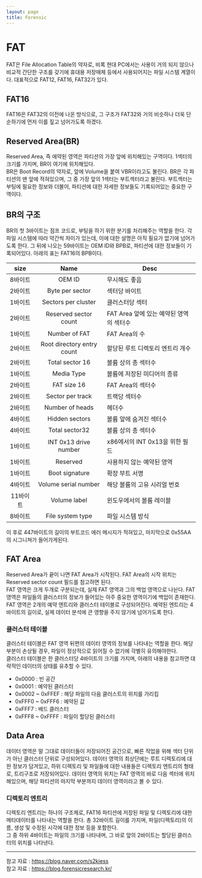 ```yaml
---
layout: page
title: Forensic
---
```


# FAT
FAT은 File Allocation Table의 약자로, 비록 현대 PC에서는 사용이 거의 되지 않으나 비교적 간단한 구조를 갖기에 휴대용 저장매체 등에서 사용되어지는 파일 시스템 계열이다. 대표적으로 FAT12, FAT16, FAT32가 있다.

## FAT16
FAT16은 FAT32의 이전에 나온 방식으로, 그 구조가 FAT32와 거의 비슷하나 더욱 단순하기에 먼저 이를 짚고 넘어가도록 하겠다.

## Reserved Area(BR)
Reserved Area, 즉 에약된 영역은 파티션의 가장 앞에 위치해있는 구역이다. 1섹터의 크기를 가지며, BR이 여기에 위치해있다.  
BR은 Boot Record의 약자로, 앞에 Volume을 붙여 VBR이라고도 불린다. BR은 각 파티션의 맨 앞에 적혀있으며, 그 중 가장 앞의 1섹터는 부트섹터라고 불린다. 부트섹터는 부팅에 필요한 정보와 더불어, 파티션에 대한 자세한 정보들도 기록되어있는 중요한 구역이다.

## BR의 구조
BR의 첫 3바이트는 점프 코드로, 부팅을 하기 위한 분기를 처리해주는 역할을 한다. 각 파일 시스템에 따라 약간씩 차이가 있는데, 이에 대한 설명은 아직 필요가 없기에 넘어가도록 한다.
그 뒤에 나오는 59바이트는 OEM ID와 BPB로, 파티션에 대한 정보들이 기록되어있다. 아래의 표는 FAT16의 BPB이다.

|size|Name|Desc|
|:--:|:--:|--|
|8바이트|OEM ID|무시해도 좋음|
|2바이트|Byte per sector|섹터당 바이트|
|1바이트|Sectors per cluster|클러스터당 섹터|
|2바이트|Reserved sector count|FAT Area 앞에 있는 예약된 영역의 섹터수|
|1바이트|Number of FAT|FAT Area의 수|
|2바이트|Root directory entry count|할당된 루트 디렉토리 엔트리 개수|
|2바이트|Total sector 16|볼륨 상의 총 섹터수|
|1바이트|Media Type|볼륨에 저장된 미디어의 종류|
|2바이트|FAT size 16|FAT Area의 섹터수|
|2바이트|Sector per track|트랙당 섹터수|
|2바이트|Number of heads|헤더수|
|4바이트|Hidden sectors|볼륨 앞에 숨겨진 섹터수|
|4바이트|Total sector32|볼륨 상의 총 섹터수|
|1바이트|INT 0x13 drive number|x86에서의 INT 0x13을 위한 필드|
|1바이트|Reserved|사용하지 않는 예약된 영역|
|1바이트|Boot signature|확장 부트 서명|
|4바이트|Volume serial number|해당 볼륨의 고유 시리얼 번호|
|11바이트|Volume label|윈도우에서의 볼륨 레이블|
|8바이트|File system type|파일 시스템 방식|

이 후로 447바이트의 길이의 부트코드 에러 메시지가 적혀있고, 마지막으로 0x55AA의 시그니쳐가 들어가게된다.

## FAT Area
Reserved Area가 끝이 나면 FAT Area가 시작된다. FAT Area의 시작 위치는 Reserved sector count 필드를 참고하면 된다.  
FAT 영역은 크게 두개로 구분되는데, 실제 FAT 영역과 그의 백업 영역으로 나뉜다. FAT 영역은 파일들의 클러스터의 정보가 들어있는 아주 중요한 영역이기에 백업이 존재한다.  
FAT 영역은 2개의 예약 엔트리와 클러스터 테이블로 구성되어진다. 예약된 엔트리는 4바이트의 길이로, 실제 데이터 분석에 큰 영향을 주지 않기에 넘어가도록 한다.  

### 클러스터 테이블
클러스터 테이블은 FAT 영역 뒤편의 데이터 영역의 정보를 나타내는 역할을 한다. 해당 부분이 손상될 경우, 파일이 정상적으로 읽어질 수 없기에 각별히 유의해야한다.  
클러스터 테이블은 한 클러스터당 4바이트의 크기를 가지며, 아래의 내용을 참고하면 대략적인 데이터의 상태를 유추할 수 있다.
* 0x0000 : 빈 공간
* 0x0001 : 예약된 클러스터
* 0x0002 ~ 0xFFEF : 해당 파일의 다음 클러스트의 위치를 가리킴
* 0xFFF0 ~ 0xFFF6 : 예약된 값
* 0xFFF7 : 배드 클러스터
* 0xFFF8 ~ 0xFFFF : 파일이 할당된 클러스터

## Data Area
데이터 영역은 말 그대로 데이터들이 저장되어진 공간으로, 빠른 작업을 위해 섹터 단위가 아닌 클러스터 단위로 구성되어있다. 데이터 영역의 최상단에는 루트 디렉토리에 대한 정보가 담겨있고, 하위 디렉토리 및 파일들에 대한 내용들은 디렉토리 엔트리의 형태로, 트리구조로 저장되어있다.
데이터 영역의 위치는 FAT 영역의 바로 다음 섹터에 위치해있으며, 해당 파티션의 마지막 부분까지 데이터 영역이라고 볼 수 있다.

### 디렉토리 엔트리
디렉토리 엔트리는 하나의 구조체로, FAT16 파티션에 저장된 파일 및 디렉토리에 대한 메타데이터를 나타내는 역할을 한다. 총 32바이트 길이를 가지며, 파일(디렉토리)의 이름, 생성 및 수정된 시각에 대한 정보 등을 포함한다.  
그 중 하위 4바이트는 파일의 크기를 나타내며, 그 바로 앞의 2바이트는 할당된 클러스터의 위치를 나타낸다.

***
참고 자료 : https://blog.naver.com/s2kiess  
참고 자료 : https://blog.forensicresearch.kr/
